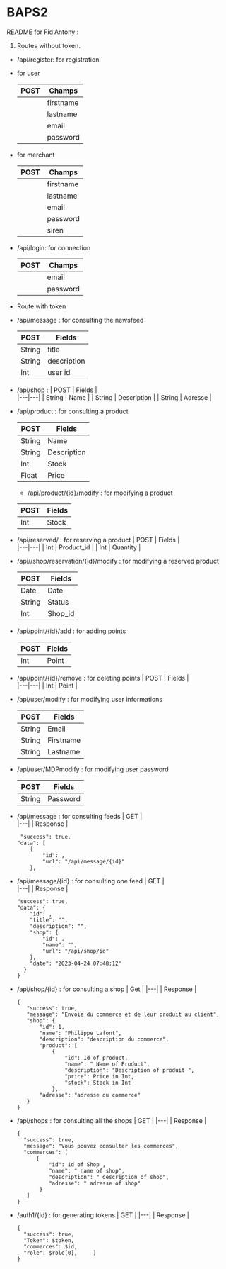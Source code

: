 # BAPS2


README for Fid'Antony :


1. Routes without token.


* /api/register: for registration 

* for user 

   | POST | Champs |                          
   |---|---|
   |  | firstname |
   |  | lastname |
   |  | email |
   |  | password |
   
* for merchant

   | POST | Champs |                          
   |---|---|
   || firstname |
   || lastname |
   || email |
   || password |
   || siren |


* /api/login: for connection

   | POST | Champs |
   |---|---|
   |  | email |
   |  | password |
   
* Route with token 


* /api/message : for consulting the newsfeed

   | POST | Fields |                          
   |---|---|
   | String | title |
   | String | description |
   | Int | user id |
  
* /api/shop : 
   | POST | Fields |                          
   |---|---|
   | String | Name |
   | String | Description |
   | String | Adresse |
   

* /api/product : for consulting a product

   | POST | Fields |
   |---|---|
   | String | Name |
   | String | Description |
   | Int | Stock |
   | Float | Price |
   
   * /api/product/{id}/modify : for modifying a product

   | POST | Fields |                          
   |---|---|
   | Int | Stock |
  
* /api/reserved/ : for reserving a product
   | POST | Fields |                          
   |---|---|
   | Int | Product_id |
   | Int | Quantity |

* /api//shop/reservation/{id}/modify : for modifying a reserved product

   | POST | Fields |                          
   |---|---|
   | Date | Date |
   | String | Status |
   | Int | Shop_id |

* /api/point/{id}/add : for adding points 

   | POST | Fields |                          
   |---|---|
   | Int | Point |
  
* /api/point/{id}/remove : for deleting points
   | POST | Fields |                          
   |---|---|
   | Int | Point |
   

* /api/user/modify : for modifying user informations

   | POST | Fields |
   |---|---|
   | String | Email |
   | String | Firstname |
   | String | Lastname |

* /api/user/MDPmodify : for modifying user password 

   | POST | Fields |                          
   |---|---|
   | String | Password |

  
* /api/message : for consulting feeds
   | GET |                          
   |---|
   | Response |
    ```{
     "success": true,
    "data": [
        {
            "id": ,
            "url": "/api/message/{id}"
        },

* /api/message/{id} : for consulting one feed
  | GET |                          
   |---|
   | Response |
    ```{
    "success": true,
    "data": {
        "id": ,
        "title": "",
        "description": "",
        "shop": {
            "id": ,
            "name": "",
            "url": "/api/shop/id"
        },
        "date": "2023-04-24 07:48:12"
      }
  }

* /api/shop/{id} : for consulting a shop
  | Get |
  |---|
  | Response |
  ```
  {
     "success": true,
     "message": "Envoie du commerce et de leur produit au client",
     "shop": {
         "id": 1,
         "name": "Philippe Lafont",
         "description": "description du commerce",
         "product": [
             {
                 "id": Id of product,
                 "name": " Name of Product",
                 "description": "Description of produit ",
                 "price": Price in Int,
                 "stock": Stock in Int
             },
         "adresse": "adresse du commerce"
     }
  }

* /api/shops : for consulting all the shops
  | GET |
  |---|
  | Response |
  ```
  {
    "success": true,
    "message": "Vous pouvez consulter les commerces",
    "commerces": [
        {
            "id": id of Shop ,
            "name": " name of shop",
            "description": " description of shop",
            "adresse": " adresse of shop"
         }
     ]
  }

* /auth1/{id} : for generating tokens
  | GET |
  |---|
  | Response |
  ```
  {
    "success": true,
    "Token": $token,
    "commerces": $id,
    "role": $role[0],     ]
  }


